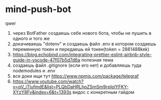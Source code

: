 # mind-push-bot
qwer
1. через BotFather создаешь себе нового бота, чтобы не пушить в одного и того же
2. докачиваешь "dotenv" и создаешь файл .env в котором создаешь переменную токен и передаешь ей токен(token = 2881488kek)
3. https://blog.echobind.com/integrating-prettier-eslint-airbnb-style-guide-in-vscode-47f07b5d7d6a полезная тема
4. создаешь файл .gitignore (если его нет) и добавляешь туда nodemodules и .env
5. все доки ищи тут https://www.npmjs.com/package/telegraf
6. https://www.youtube.com/watch?v=qV_iTlufmdE&list=PLQbDaHRLhpZSmSm9rpIplYFKY-XYzY8Fv&index=6&t=1393s видос с конкретным гайдом

